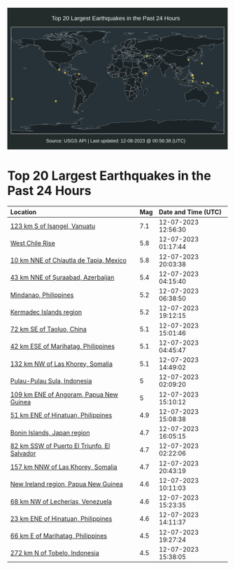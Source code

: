 ![Map](./map.png)

# Top 20 Largest Earthquakes in the Past 24 Hours

| Location | Mag | Date and Time (UTC) |
|:---|:---|:---|
| [123 km S of Isangel, Vanuatu](https://earthquake.usgs.gov/earthquakes/eventpage/us7000lgwp) | 7.1 | 12-07-2023 12:56:30 |
| [West Chile Rise](https://earthquake.usgs.gov/earthquakes/eventpage/us7000lgss) | 5.8 | 12-07-2023 01:17:44 |
| [10 km NNE of Chiautla de Tapia, Mexico](https://earthquake.usgs.gov/earthquakes/eventpage/us7000lh50) | 5.8 | 12-07-2023 20:03:38 |
| [43 km NNE of Şuraabad, Azerbaijan](https://earthquake.usgs.gov/earthquakes/eventpage/us7000lgud) | 5.4 | 12-07-2023 04:15:40 |
| [Mindanao, Philippines](https://earthquake.usgs.gov/earthquakes/eventpage/us7000lguu) | 5.2 | 12-07-2023 06:38:50 |
| [Kermadec Islands region](https://earthquake.usgs.gov/earthquakes/eventpage/us7000lh4u) | 5.2 | 12-07-2023 19:12:15 |
| [72 km SE of Taoluo, China](https://earthquake.usgs.gov/earthquakes/eventpage/us7000lgxu) | 5.1 | 12-07-2023 15:01:46 |
| [42 km ESE of Marihatag, Philippines](https://earthquake.usgs.gov/earthquakes/eventpage/us7000lgui) | 5.1 | 12-07-2023 04:45:47 |
| [132 km NW of Las Khorey, Somalia](https://earthquake.usgs.gov/earthquakes/eventpage/us7000lgxl) | 5.1 | 12-07-2023 14:49:02 |
| [Pulau-Pulau Sula, Indonesia](https://earthquake.usgs.gov/earthquakes/eventpage/us7000lgt7) | 5 | 12-07-2023 02:09:20 |
| [109 km ENE of Angoram, Papua New Guinea](https://earthquake.usgs.gov/earthquakes/eventpage/us7000lgxs) | 5 | 12-07-2023 15:10:12 |
| [51 km ENE of Hinatuan, Philippines](https://earthquake.usgs.gov/earthquakes/eventpage/us7000lgxq) | 4.9 | 12-07-2023 15:08:38 |
| [Bonin Islands, Japan region](https://earthquake.usgs.gov/earthquakes/eventpage/us7000lgy8) | 4.7 | 12-07-2023 16:05:15 |
| [82 km SSW of Puerto El Triunfo, El Salvador](https://earthquake.usgs.gov/earthquakes/eventpage/us7000lgts) | 4.7 | 12-07-2023 02:22:06 |
| [157 km NNW of Las Khorey, Somalia](https://earthquake.usgs.gov/earthquakes/eventpage/us7000lh5r) | 4.7 | 12-07-2023 20:43:19 |
| [New Ireland region, Papua New Guinea](https://earthquake.usgs.gov/earthquakes/eventpage/us7000lgvu) | 4.6 | 12-07-2023 10:11:03 |
| [68 km NW of Lecherías, Venezuela](https://earthquake.usgs.gov/earthquakes/eventpage/us7000lgxw) | 4.6 | 12-07-2023 15:23:35 |
| [23 km ENE of Hinatuan, Philippines](https://earthquake.usgs.gov/earthquakes/eventpage/us7000lgxi) | 4.6 | 12-07-2023 14:11:37 |
| [66 km E of Marihatag, Philippines](https://earthquake.usgs.gov/earthquakes/eventpage/us7000lh4x) | 4.5 | 12-07-2023 19:27:24 |
| [272 km N of Tobelo, Indonesia](https://earthquake.usgs.gov/earthquakes/eventpage/us7000lgxv) | 4.5 | 12-07-2023 15:38:05 |
